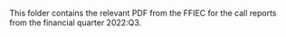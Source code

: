 This folder contains the relevant PDF from the FFIEC for the call reports from the financial quarter 2022:Q3.
